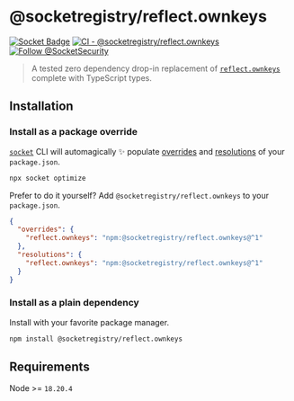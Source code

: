 # @socketregistry/reflect.ownkeys

[![Socket Badge](https://socket.dev/api/badge/npm/package/@socketregistry/reflect.ownkeys)](https://socket.dev/npm/package/@socketregistry/reflect.ownkeys)
[![CI - @socketregistry/reflect.ownkeys](https://github.com/SocketDev/socket-registry/actions/workflows/test.yml/badge.svg)](https://github.com/SocketDev/socket-registry/actions/workflows/test.yml)
[![Follow @SocketSecurity](https://img.shields.io/twitter/follow/SocketSecurity?style=social)](https://twitter.com/SocketSecurity)

> A tested zero dependency drop-in replacement of
> [`reflect.ownkeys`](https://socket.dev/npm/package/reflect.ownkeys) complete
> with TypeScript types.

## Installation

### Install as a package override

[`socket`](https://socket.dev/npm/package/socket) CLI will automagically ✨
populate
[overrides](https://docs.npmjs.com/cli/v9/configuring-npm/package-json#overrides)
and [resolutions](https://yarnpkg.com/configuration/manifest#resolutions) of
your `package.json`.

```sh
npx socket optimize
```

Prefer to do it yourself? Add `@socketregistry/reflect.ownkeys` to your
`package.json`.

```json
{
  "overrides": {
    "reflect.ownkeys": "npm:@socketregistry/reflect.ownkeys@^1"
  },
  "resolutions": {
    "reflect.ownkeys": "npm:@socketregistry/reflect.ownkeys@^1"
  }
}
```

### Install as a plain dependency

Install with your favorite package manager.

```sh
npm install @socketregistry/reflect.ownkeys
```

## Requirements

Node >= `18.20.4`
